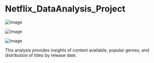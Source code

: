 # Netflix_DataAnalysis_Project
![image](https://github.com/user-attachments/assets/e7995474-99a5-4074-8a25-1d50e25deef2)

![image](https://github.com/user-attachments/assets/17d70aae-d363-440d-81f1-4323045b1ea2)

![image](https://github.com/user-attachments/assets/6f2aaa86-ec72-4065-9d9c-edb0805bf7ac)



This analysis provides insights of content available, popular genres, and distribution of titles by release date.
